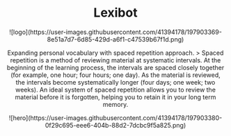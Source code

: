 <h1 align="center">Lexibot</h1>
<p align="center">
  ![logo](https://user-images.githubusercontent.com/41394178/197903369-8e51a7d7-6d85-429d-a6f1-c47539b67f1d.png)
</p>
<p align="center">
  Expanding personal vocabulary with spaced repetition approach.
  > Spaced repetition is a method of reviewing material at systematic intervals. At the beginning of the
  learning process, the intervals are spaced closely together (for example, one hour; four hours; one
  day). As the material is reviewed, the intervals become systematically longer (four days; one week;
  two weeks). An ideal system of spaced repetition allows you to review the material before it is
  forgotten, helping you to retain it in your long term memory.
</p>
<p align="center">
  ![hero](https://user-images.githubusercontent.com/41394178/197903380-0f29c695-eee6-404b-88d2-7dcbc9f5a825.png)
</p>

